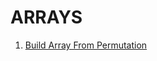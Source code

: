# ARRAYS

1. [Build Array From Permutation](https://leetcode.com/problems/build-array-from-permutation/description/)
